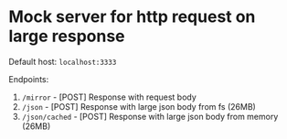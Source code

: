 # Mock server for http request on large response

Default host: `localhost:3333`

Endpoints:
1. `/mirror` - [POST] Response with request body
2. `/json` - [POST] Response with large json body from fs (26MB)
3. `/json/cached` - [POST] Response with large json body from memory (26MB)
